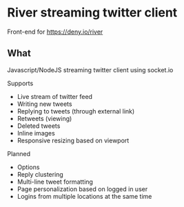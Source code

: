 River streaming twitter client
=====

Front-end for https://deny.io/river



What
-----
Javascript/NodeJS streaming twitter client using socket.io

Supports
* Live stream of twitter feed
* Writing new tweets
* Replying to tweets (through external link)
* Retweets (viewing)
* Deleted tweets
* Inline images
* Responsive resizing based on viewport

Planned
* Options
* Reply clustering
* Multi-line tweet formatting
* Page personalization based on logged in user
* Logins from multiple locations at the same time  